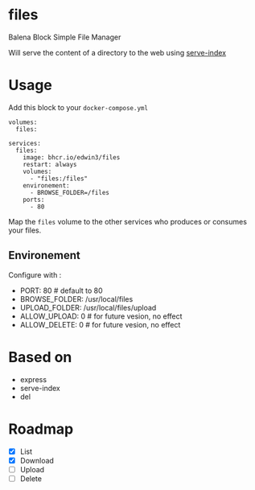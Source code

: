 # files

Balena Block Simple File Manager

Will serve the content of a directory to the web using [serve-index](https://www.npmjs.com/package/serve-index)

# Usage

Add this block to your `docker-compose.yml`

```
volumes:
  files:

services:
  files:
    image: bhcr.io/edwin3/files
    restart: always
    volumes:
      - "files:/files"
    environement:
      - BROWSE_FOLDER=/files
    ports:
      - 80
```

Map the `files` volume to the other services who produces or consumes your files.

## Environement

Configure with :

- PORT: 80 # default to 80
- BROWSE_FOLDER: /usr/local/files
- UPLOAD_FOLDER: /usr/local/files/upload
- ALLOW_UPLOAD: 0 # for future vesion, no effect
- ALLOW_DELETE: 0 # for future vesion, no effect

# Based on

- express
- serve-index
- del

# Roadmap

- [x] List
- [x] Download
- [ ] Upload
- [ ] Delete

